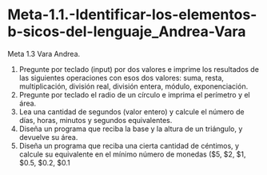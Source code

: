 # Meta-1.1.-Identificar-los-elementos-b-sicos-del-lenguaje_Andrea-Vara
Meta 1.3 Vara Andrea. 
1. Pregunte por teclado (input) por dos valores e imprime los resultados de las
siguientes operaciones con esos dos valores: suma, resta, multiplicación, división
real, división entera, módulo, exponenciación.
2. Pregunte por teclado el radio de un círculo e imprima el perímetro y el área.
3. Lea una cantidad de segundos (valor entero) y calcule el número de días, horas,
minutos y segundos equivalentes.
4. Diseña un programa que reciba la base y la altura de un triángulo, y devuelve su
área.
5. Diseña un programa que reciba una cierta cantidad de céntimos, y calcule su
equivalente en el mínimo número de monedas ($5, $2, $1, $0.5, $0.2, $0.1 
